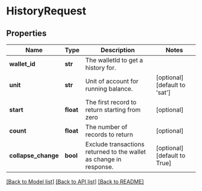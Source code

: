 # HistoryRequest

## Properties
Name | Type | Description | Notes
------------ | ------------- | ------------- | -------------
**wallet_id** | **str** | The walletId to get a history for.  | 
**unit** | **str** | Unit of account for running balance. | [optional] [default to 'sat']
**start** | **float** | The first record to return starting from zero | [optional] 
**count** | **float** | The number of records to return | [optional] 
**collapse_change** | **bool** | Exclude transactions returned to the wallet as change in response. | [optional] [default to True]

[[Back to Model list]](../README.md#documentation-for-models) [[Back to API list]](../README.md#documentation-for-api-endpoints) [[Back to README]](../README.md)


